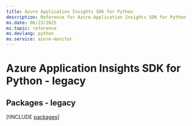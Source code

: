 ```yaml
---
title: Azure Application Insights SDK for Python
description: Reference for Azure Application Insights SDK for Python
ms.date: 06/23/2025
ms.topic: reference
ms.devlang: python
ms.service: azure-monitor
---
```

# Azure Application Insights SDK for Python - legacy
## Packages - legacy
[!INCLUDE [packages](application-insights-index.md)]